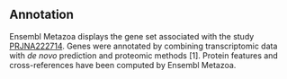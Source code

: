 Annotation
----------

Ensembl Metazoa displays the gene set associated with the study
[PRJNA222714](http://www.ebi.ac.uk/ena/data/view/PRJNA222714). Genes
were annotated by combining transcriptomic data with *de novo*
prediction and proteomic methods \[1\]. Protein features and
cross-references have been computed by Ensembl Metazoa.
